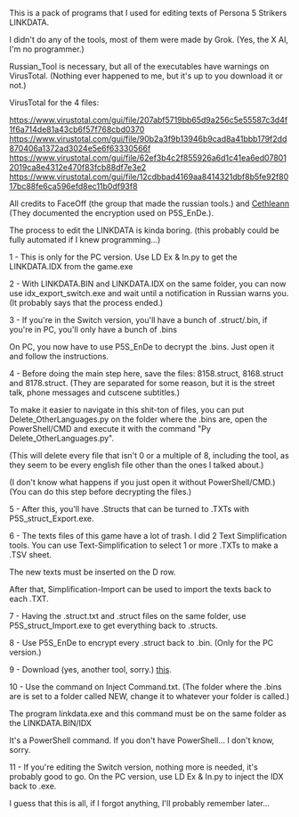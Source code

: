 This is a pack of programs that I used for editing texts of Persona 5 Strikers LINKDATA.

I didn't do any of the tools, most of them were made by Grok. (Yes, the X AI, I'm no programmer.)

Russian_Tool is necessary, but all of the executables have warnings on VirusTotal. (Nothing ever happened to me, but it's up to you download it or not.)

VirusTotal for the 4 files:

https://www.virustotal.com/gui/file/207abf5719bb65d9a256c5e55587c3d4f1f6a714de81a43cb6f57f768cbd0370
https://www.virustotal.com/gui/file/90b2a3f9b13946b9cad8a41bbb179f2dd870406a1372ad3024e5e6f63330566f
https://www.virustotal.com/gui/file/62ef3b4c2f855926a6d1c41ea6ed078012019ca8e4312e470f83fcb88df7e3e2
https://www.virustotal.com/gui/file/12cdbbad4169aa8414321dbf8b5fe92f8017bc88fe6ca596efd8ec11b0df93f8

All credits to FaceOff (the group that made the russian tools.) and [Cethleann](https://github.com/yretenai/Cethleann) (They documented the encryption used on P5S_EnDe.).

The process to edit the LINKDATA is kinda boring. (this probably could be fully automated if I knew programming...)

1 - This is only for the PC version. Use LD Ex & In.py to get the LINKDATA.IDX from the game.exe

2 - With LINKDATA.BIN and LINKDATA.IDX on the same folder, you can now use idx_export_switch.exe and wait until a notification in Russian warns you. (It probably says that the process ended.)

3 - If you're in the Switch version, you'll have a bunch of .struct/.bin, if you're in PC, you'll only have a bunch of .bins

On PC, you now have to use P5S_EnDe to decrypt the .bins. Just open it and follow the instructions.

4 - Before doing the main step here, save the files: 8158.struct, 8168.struct and 8178.struct. (They are separated for some reason, but it is the street talk, phone messages and cutscene subtitles.)

To make it easier to navigate in this shit-ton of files, you can put Delete_OtherLanguages.py on the folder where the .bins are, open the PowerShell/CMD and execute it with the command "Py Delete_OtherLanguages.py".

(This will delete every file that isn't 0 or a multiple of 8, including the tool, as they seem to be every english file other than the ones I talked about.)

(I don't know what happens if you just open it without PowerShell/CMD.) (You can do this step before decrypting the files.)

5 - After this, you'll have .Structs that can be turned to .TXTs with P5S_struct_Export.exe.

6 - The texts files of this game have a lot of trash. I did 2 Text Simplification tools. You can use Text-Simplification to select 1 or more .TXTs to make a .TSV sheet.

The new texts must be inserted on the D row.

After that, Simplification-Import can be used to import the texts back to each .TXT.

7 - Having the .struct.txt and .struct files on the same folder, use P5S_struct_Import.exe to get everything back to .structs.

8 - Use P5S_EnDe to encrypt every .struct back to .bin. (Only for the PC version.)

9 - Download (yes, another tool, sorry.) [this](https://gbatemp.net/threads/dragon-quest-builders-2.528161/post-8466669).

10 - Use the command on Inject Command.txt. (The folder where the .bins are is set to a folder called NEW, change it to whatever your folder is called.)

The program linkdata.exe and this command must be on the same folder as the LINKDATA.BIN/IDX

It's a PowerShell command. If you don't have PowerShell... I don't know, sorry.

11 - If you're editing the Switch version, nothing more is needed, it's probably good to go. On the PC version, use LD Ex & In.py to inject the IDX back to .exe.

I guess that this is all, if I forgot anything, I'll probably remember later...
